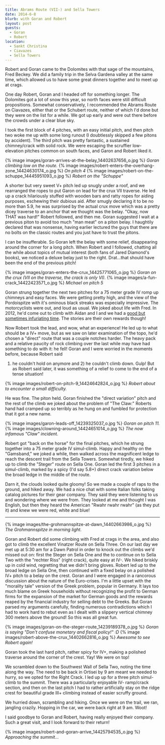 ```yaml
---
title: Abrams Route (VII-) and Sella Towers
date: 2014-6-8
blurb: with Goran and Robert
layout: post
guests:
  - Goran
  - Robert
location:
  - Sankt Christina
  - Ciavazes
  - Sella Towers
---
```


Robert and Goran came to the Dolomites with that sage of the mountains, Fred
Beckey. We did a family trip in the Selva Gardena valley at the same time, which
allowed us to have some great dinners together and to meet up at crags.

One day Robert, Goran and I headed off for something longer. The Dolomites got a
lot of snow this year, so north faces were still difficult
propositions. Somewhat conservatively, I recommended the Abrams Route on
Ciavazes, either that or the Schubert route, neither of which I'd done but they
were on the list for a while. We got up early and were out there before the
crowds under a clear blue sky.

I took the first block of 4 pitches, with an easy initial pitch, and then pitch
two woke me up with some long runout (I doubtlessly skipped a few pitons by
accident). The third pitch was pretty fantastic, a sustained chimney/crack with
solid rock. We were escaping the scruffier low-elevation pitches common on south
faces, and Garon and Robert liked it.

{% image images/goran-arrives-at-the-belay_14402637656_o.jpg %}
<i>Goran climbing low on the route.</i>
{% image images/robert-enters-the-overhang-zone_14424630174_o.jpg %}
<i>On pitch 4</i>
{% image images/robert-on-the-schuppe_14445951093_o.jpg %}
<i>Robert on the "Schuppe"</i>

A shorter but very sweet V+ pitch led up snugly under a roof, and we rearranged
the ropes to put Garon on lead for the crux VII traverse. He led up a crack
hilariously stuffed with wooden bars and ratty ropes for aiding purposes,
eschewing their dubious aid. After smugly declaring it to be no more than 5.9,
he was surprised by the actual crux move which was a pretty dicey traverse to an
anchor that we thought was the belay. "Okay, now THAT was hard!" Robert
followed, and then me. Goran suggested I wait at a previous piton to avoid too
much "man meat" on a piton belay. I haughtily declared that was nonsense, having
earlier lectured the guys that there are no bolts on the classic routes and you
just have to trust the pitons. 

I can be insufferable. So Goran left the belay with some relief, disappearing
around the corner for a long pitch. When Robert and I followed, chatting all the
while about topics of mutual interest (both fans of Jared Diamond's books), we
noticed a deluxe belay just to the right. Drat...that should have been the end
of the previous pitch!

{% image images/goran-enters-the-crux_14425771065_o.jpg %}
<i>Goran on the crux (VII on the traverse, the crack is only VI).</i>
{% image images/a-fun-crack_14422423571_o.jpg %}
<i>Michael on pitch 5</i>

Goran strung together the next two pitches for a 75 meter grade IV romp up
chimneys and easy faces. We were getting pretty high, and the view of the
Pordoispitze with it's ominous black streaks was especially impressive. The
motorcyclists were out, and loud as usual. We joked about life with Fred. In
2012, he'd come out to climb with Aidan and I and we had a 
<a href="https://www.aidanhaley.com/#mi=1&pt=0&pi=10&p=-1&a=0&at=0">good but sometimes
infuriating time</a>. The stories are their own rewards though!

Now Robert took the lead, and wow, what an experience! He led up to what should
be a IV+ move, but as we saw on later examination of the topo, he'd chosen a
"direct" route that was a couple notches harder. The heavy pack and a relative
paucity of rock climbing over the last while may have had something to do with
it: he fell! Goran and I were worried in the moments before, because Robert said
1) he couldn't hold on anymore and 2) he couldn't climb down. Gulp! But as
Robert said later, it was something of a relief to come to the end of a tense
situation!

{% image images/robert-on-pitch-9_14424642824_o.jpg %}
<i>Robert about to encounter a small difficulty.</i>

He was fine. The piton held. Goran finished the "direct variation" pitch and the
rest of the climb we joked about the problem of "The Claw:" Roberts hand had
cramped up so terribly as he hung on and fumbled for protection that it got a
new name.

{% image images/garon-leads-off_14239325037_o.jpg %}
<i>Goran on pitch 11.</i>
{% image images/clowning-around_14424651014_o.jpg %}
<i>The now infamous "Claw" incident.</i>

Robert got "back on the horse" for the final pitches, which he strung together
into a 75 meter grade IV simul-climb. Happy and healthy on the "Gamsband," we
joked a while, then walked across the magnificent ledge to reach the descent
trail from the Sella Towers. Somewhat tiredly, we hiked up to climb the "Steger"
route on Sella One. Goran led the first 3 pitches in a simul-climb, marked by a
spicy (I'd say 5.8+) direct crack variation below the broad ledge in the middle
of the route. 

Darn it, the clouds looked quite gloomy! So we made a couple of raps to the
ground, and hiked away. We had a nice chat with some Italian folks taking
catalog pictures for their gear company. They said they were listening to us and
wondering where we were from. They looked at me and thought I was English, but
then they heard the American "Rwahr rwahr rwahr" (as they put it) and knew we
were red, white and blue!

* * *

{% image images/the-grohmannspitze-at-dawn_14402663986_o.jpg %}
<i>The Grohmannspitze in morning light.</i>

Goran and Robert did some climbing with Fred at crags in the area, and also got
to climb the excellent Vinatzer Route on Sella Three. On our last day we met up
at 5:30 am for a Dawn Patrol in order to knock out the climbs we'd missed out
on: first the Steger on Sella One and the to continue on to Sella Two with the
"rechter Riss" (right crack), quite easy at IV-. We hiked briskly up in cold
wind, regretting that we didn't bring gloves. Robert led up to the broad ledge
on Sella One, then continued with a fixed belay on a polished IV+ pitch to a
belay on the crest. Goran and I were engaged in a rancorous discussion about the
nature of the Euro-crises. I'm a little upset with the "morality tale" version
of the Greek problem, popular in Germany. It lays too much blame on Greek
households without recognizing the profit to German firms for the expansion of
the market for German goods and the rewards reaped by the financial industry for
selling debt to the Greeks. But Goran parsed my arguments carefully, finding
numerous contradictions which I had to work hard to rebut even as I dealt with
a slippery vertical chimney 300 meters above the ground! So this was all great
fun.

{% image images/goran-on-the-steger-route_14239189378_o.jpg %}
<i>Goran is saying "Don't confuse monetary and fiscal policy!" :D</i>
{% image images/robert-above-the-crux_14402662816_o.jpg %}
<i>Awesome to see Robert again!</i>

Goran took the last hard pitch, rather spicy for IV+, making a polished traverse
around the corner of the crest. Yay! We were on top!

We scrambled down to the Southwest Wall of Sella Two, noting the time along the
way. The need to be back in Ortisei by 9 am meant we needed to hurry, so we
opted for the Right Crack. I led up up for a three pitch simul-climb to the
summit. There was a particularly enjoyable IV- ramp/crack section, and then on
the last pitch I had to rather artificially stay on the ridge crest for
beautiful grade III+ climbing instead of easier scruffy ground.

We hurried down, scrambling and hiking. Once we were on the trail, we ran,
jangling crazily. Hopping in the car, we were back right at 9 am. Woot! 

I said goodbye to Goran and Robert, having really enjoyed their company. Such a
great visit, and I look forward to their return!

{% image images/robert-and-goran-arrive_14425794535_o.jpg %}
<i>Approaching the summit...</i>

